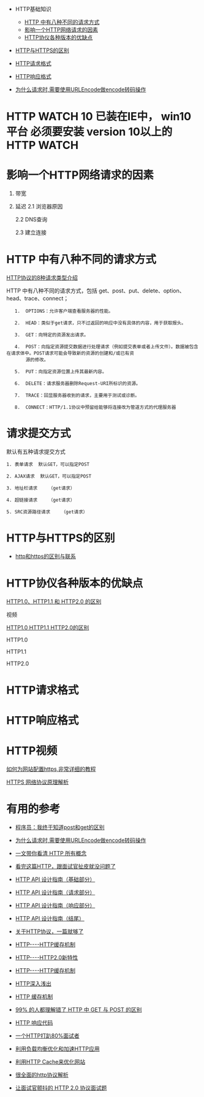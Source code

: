 * HTTP基础知识
  * [HTTP 中有八种不同的请求方式](#HTTP-中有八种不同的请求方式)
  * [影响一个HTTP网络请求的因素](#影响一个HTTP网络请求的因素)
  * [HTTP协仪各种版本的优缺点](#HTTP协仪各种版本的优缺点)

* [HTTP与HTTPS的区别](#HTTP与HTTPS的区别)
* [HTTP请求格式](#HTTP请求格式)
* [HTTP响应格式](#HTTP响应格式)
* [为什么请求时,需要使用URLEncode做encode转码操作](https://blog.csdn.net/u013833031/article/details/78828539)

# HTTP WATCH 10 已装在IE中， win10 平台 必须要安装 version 10以上的HTTP WATCH


# 影响一个HTTP网络请求的因素

  1. 带宽
  
  2. 延迟
     2.1  浏览器原因
     
     2.2  DNS查询
     
     2.3  建立连接
  
# HTTP 中有八种不同的请求方式
   
   [HTTP协议的8种请求类型介绍](https://www.cnblogs.com/chaoyuehedy/p/9963417.html)
   
   HTTP 中有八种不同的请求方式，包括 get、post、put、delete、option、head、trace、connect；
       
       1.  OPTIONS：允许客户端查看服务器的性能。

       2.  HEAD：类似于get请求，只不过返回的响应中没有具体的内容，用于获取报头。

       3.  GET：向特定的资源发出请求。

       4.  POST：向指定资源提交数据进行处理请求（例如提交表单或者上传文件）。数据被包含在请求体中。POST请求可能会导致新的资源的创建和/或已有资
           源的修改。

       5.  PUT：向指定资源位置上传其最新内容。

       6.  DELETE：请求服务器删除Request-URI所标识的资源。

       7.  TRACE：回显服务器收到的请求，主要用于测试或诊断。

       8.  CONNECT：HTTP/1.1协议中预留给能够将连接改为管道方式的代理服务器

# 请求提交方式
  
  默认有五种请求提交方式
  

    1. 表单请求  默认GET，可以指定POST
    
    2. AJAX请求  默认GET，可以指定POST
    
    3. 地址栏请求    （get请求）
    
    4. 超链接请求    （get请求）
    
    5. SRC资源路径请求    （get请求）

  


# HTTP与HTTPS的区别
  
  *  [http和https的区别与联系](https://www.imooc.com/article/27043)

# HTTP协仪各种版本的优缺点
 
  [HTTP1.0、HTTP1.1 和 HTTP2.0 的区别](https://www.cnblogs.com/heluan/p/8620312.html)
  
  视频
  
  [HTTP1.0  HTTP1.1  HTTP2.0的区别](https://www.bilibili.com/video/av59522356?from=search&seid=9627788764234609536)
  
  
  
   HTTP1.0
   
   HTTP1.1
   
   HTTP2.0

# HTTP请求格式

# HTTP响应格式
       

# HTTP视频

  [如何为网站配置https,非常详细的教程](https://www.bilibili.com/video/av35381918?from=search&seid=5658735684576843185)
  
  [HTTPS 网络协议原理解析](https://www.bilibili.com/video/av56542057/?spm_id_from=333.788.videocard.9)

# 有用的参考
* [程序员：我终于知道post和get的区别](https://www.jianshu.com/p/2e2c064f1a8b)
* [为什么请求时,需要使用URLEncode做encode转码操作](https://blog.csdn.net/u013833031/article/details/78828539)
* [一文带你看清 HTTP 所有概念](https://blog.csdn.net/qq_36894974/article/details/104044932)
* [看完这篇HTTP，跟面试官扯皮就没问题了](https://blog.csdn.net/qq_36894974/article/details/103930478?depth_1-utm_source=distribute.pc_relevant.none-task&utm_source=distribute.pc_relevant.none-task)
*  [HTTP API 设计指南（基础部分）](https://segmentfault.com/a/1190000002511720)
*  [HTTP API 设计指南（请求部分）](https://segmentfault.com/a/1190000002512493)
*  [HTTP API 设计指南（响应部分）](https://segmentfault.com/a/1190000002515342)
*  [HTTP API 设计指南（结尾）](https://segmentfault.com/a/1190000002518410)
*  [关于HTTP协议，一篇就够了](https://www.cnblogs.com/ranyonsue/p/5984001.html)
*  [HTTP----HTTP缓存机制](https://juejin.im/post/5a1d4e546fb9a0450f21af23)
*  [HTTP----HTTP2.0新特性](https://juejin.im/post/5a4dfb2ef265da43305ee2d0)
*  [HTTP----HTTP缓存机制](https://juejin.im/post/5a1d4e546fb9a0450f21af23)
*  [HTTP深入浅出](https://zhuanlan.zhihu.com/p/61469721?utm_source=wechat_session&utm_medium=social&utm_oi=991812777480134656)
*  [HTTP 缓存机制](https://zhuanlan.zhihu.com/p/58685072?utm_source=wechat_session&utm_medium=social&utm_oi=991812777480134656)
*  [99% 的人都理解错了 HTTP 中 GET 与 POST 的区别](https://zhuanlan.zhihu.com/p/54654014?utm_source=wechat_session&utm_medium=social&utm_oi=991812777480134656)

*  [HTTP 响应代码](https://developer.mozilla.org/zh-CN/docs/Web/HTTP/Status)
*  [一个HTTP打趴80%面试者](https://zhuanlan.zhihu.com/p/60450391?utm_source=wechat_session&utm_medium=social&utm_oi=991812777480134656)
* [利用负载均衡优化和加速HTTP应用](https://blog.51cto.com/virtualadc/580832)
* [利用HTTP Cache来优化网站](https://www.cnblogs.com/cocowool/archive/2011/08/22/2149929.html)
* [很全面的http协议解析](https://blog.csdn.net/MrQkeil/article/details/79577195)
* [让面试官颤抖的 HTTP 2.0 协议面试题](https://blog.csdn.net/zl1zl2zl3/article/details/81901735)

